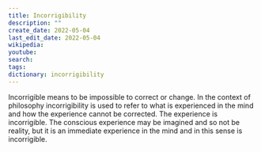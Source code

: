 ```yaml
---
title: Incorrigibility
description: ""
create_date: 2022-05-04
last_edit_date: 2022-05-04
wikipedia: 
youtube: 
search: 
tags:
dictionary: incorrigibility
---
```

Incorrigible means to be impossible to correct or change.  In the context of philosophy incorrigibility is used to refer to what is experienced in the mind and how the experience cannot be corrected.  The experience is incorrigible.  The conscious experience may be imagined and so not be reality, but it is an immediate experience in the mind and in this sense is incorrigible.